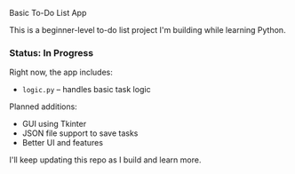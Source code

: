 Basic To-Do List App

This is a beginner-level to-do list project I'm building while learning Python.

### Status: In Progress

Right now, the app includes:
- `logic.py` – handles basic task logic

Planned additions:
- GUI using Tkinter
- JSON file support to save tasks
- Better UI and features

I'll keep updating this repo as I build and learn more.

